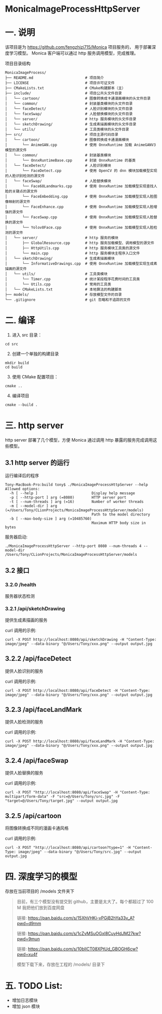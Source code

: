 # MonicaImageProcessHttpServer


# 一. 说明
该项目是为 https://github.com/fengzhizi715/Monica 项目服务的， 用于部署深度学习模型。
Monica 客户端可以通过 http 服务调用模型，完成推理。


项目目录结构

```
MonicaImageProcess/
├── README.md                        # 项目简介
├── LICENSE                          # 项目许可证文件
├── CMakeLists.txt                   # CMake构建脚本（主）
├── include/                         # 项目公共头文件目录
│   └── cartoon/                     # 图像转换成卡通漫画模块的头文件目录
│   └── common/                      # 封装基类模块的头文件目录
│   └── faceDetect/                  # 人脸识别模块的头文件目录
│   └── faceSwap/                    # 人脸替换模块的头文件目录
│   └── server/                      # http 服务模块的头文件目录
│   └── sketchDrawing/               # 生成素描画模块的头文件目录
│   └── utils/                       # 工具类模块的头文件目录
├── src/                             # 项目主源代码目录
│   └── cartoon/                     # 图像转换成卡通漫画模块
│       └── AnimeGAN.cpp             # 使用 OnnxRuntime 加载 AnimeGANV3 模型的源文件
│   └── common/                      # 封装基类模块
│       └── OnnxRuntimeBase.cpp      # 封装 OnnxRuntime 的基类
│   └── faceDetect/                  # 人脸识别模块
│       └── FaceDetect.cpp           # 使用 OpenCV 的 dnn 模块加载模型实现的人脸识别检测的源文件
│   └── faceSwap/                    # 人脸替换模块
│       └── Face68Landmarks.cpp      # 使用 OnnxRuntime 加载模型实现查找人脸的关键点的源文件
│       └── FaceEmbedding.cpp        # 使用 OnnxRuntime 加载模型实现人脸图像映射的源文件
│       └── FaceEnhance.cpp          # 使用 OnnxRuntime 加载模型实现人脸增强的源文件
│       └── FaceSwap.cpp             # 使用 OnnxRuntime 加载模型实现人脸替换的源文件
│       └── Yolov8Face.cpp           # 使用 OnnxRuntime 加载模型实现人脸检测的源文件
│   └── server/                      # http 服务的模块
│       ├── GlobalResource.cpp       # http 服务加载模型、调用模型的源文件
│       ├── HttpUtils.cpp            # http 服务模块工具类的源文件
│       └── main.cpp                 # http 服务模块主程序入口文件
│   └── sketchDrawing/               # 生成素描画模块
│       └── InformativeDrawings.cpp  # 使用 OnnxRuntime 加载模型实现生成素描画的源文件
│   └── utils/                       # 工具类模块
│       └── Timer.cpp                # 统计某段程序花费时间的工具类
│       └── Utils.cpp                # 常用的工具类
│   └── CMakeLists.txt               # 本地算法的构建脚本
├── models/                          # 存放模型文件的目录
└── .gitignore                       # git 忽略和不追踪的文件
```


# 二. 编译

1. 进入 src 目录：
```
cd src
```

2. 创建一个单独的构建目录
```
mkdir build
cd build
```

3. 使用 CMake 配置项目：
```
cmake ..
```

4. 编译项目
```
cmake --build .
```

# 三. http server

http server 部署了几个模型，方便 Monica 通过调用 http 暴露的服务完成调用这些模型。

## 3.1 http server 的运行
运行编译后的程序

```
Tony-MacBook-Pro:build tony$ ./MonicaImageProcessHttpServer --help
Allowed options:
  -h [ --help ]                         Display help message
  -p [ --http-port ] arg (=8080)        HTTP server port
  -t [ --num-threads ] arg (=16)        Number of worker threads
  -m [ --model-dir ] arg (=/Users/Tony/CLionProjects/MonicaImageProcessHttpServer/models)
                                        Path to the model directory
  -b [ --max-body-size ] arg (=10485760)
                                        Maximum HTTP body size in bytes
```

服务器启动:
```
./MonicaImageProcessHttpServer --http-port 8080 --num-threads 4 --model-dir /Users/Tony/CLionProjects/MonicaImageProcessHttpServer/models
```

## 3.2 接口

### 3.2.0 /health
服务器状态检测

### 3.2.1 /api/sketchDrawing
提供生成素描画的服务

curl 调用的示例:
```
curl -X POST http://localhost:8080/api/sketchDrawing -H "Content-Type: image/jpeg" --data-binary "@/Users/Tony/xxx.png" --output output.jpg
```

## 3.2.2 /api/faceDetect
提供人脸识别的服务

curl 调用的示例:
```
curl -X POST http://localhost:8080/api/faceDetect -H "Content-Type: image/jpeg" --data-binary "@/Users/Tony/xxx.png" --output output.jpg
```

## 3.2.3 /api/faceLandMark
提供人脸检测的服务

curl 调用的示例:
```
curl -X POST http://localhost:8080/api/faceLandMark -H "Content-Type: image/jpeg" --data-binary "@/Users/Tony/xxx.png" --output output.jpg
```

## 3.2.4 /api/faceSwap
提供人脸替换的服务

curl 调用的示例:
```
curl -X POST "http://localhost:8080/api/faceSwap" -H "Content-Type: multipart/form-data" -F "src=@/Users/Tony/src.jpg" -F "target=@/Users/Tony/target.jpg" --output output.jpg
```

## 3.2.5 /api/cartoon
将图像转换成不同的漫画卡通风格

curl 调用的示例:
```
curl -X POST "http://localhost:8080/api/cartoon?type=1" -H "Content-Type: image/jpeg" --data-binary "@/Users/Tony/src.jpg" --output output.jpg
```

# 四. 深度学习的模型
存放在当前项目的 /models 文件夹下

> 目前，有三个模型没有提交到 github，主要是太大了。每个都超过了 100 M 我把他们放到百度网盘
>
> 链接: https://pan.baidu.com/s/15XhVHKi-vPGjB2hYa33v_A?pwd=d9mm
>
> 链接: https://pan.baidu.com/s/1cZvMSuOGxl8CuyHdJM27kw?pwd=9mun
>
> 链接: https://pan.baidu.com/s/10bIlCT08XPtUd_GBOGH6cw?pwd=xu4f
>
> 模型下载下来，存放在工程的 /models/ 目录下


# 五. TODO List:
* 增加日志模块
* 增加 json 模块
